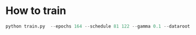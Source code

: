 # How to train
``` python 
python train.py  --epochs 164 --schedule 81 122 --gamma 0.1 --dataroot /path/to/data
```